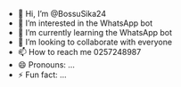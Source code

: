 - 👋 Hi, I’m @BossuSika24
- 👀 I’m interested in the WhatsApp bot 
- 🌱 I’m currently learning the WhatsApp bot 
- 💞️ I’m looking to collaborate with
everyone
- 📫 How to reach me 0257248987 
- 😄 Pronouns: ...
- ⚡ Fun fact: ...

<!---
BossuSika24/BossuSika24 is a ✨ special ✨ repository because its `README.md` (this file) appears on your GitHub profile.
You can click the Preview link to take a look at your changes.
--->

